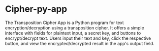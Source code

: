 # Cipher-py-app
The Transposition Cipher App is a Python program for text encryption/decryption using a transposition cipher. It offers a simple interface with fields for plaintext input, a secret key, and buttons to encrypt/decrypt text. Users input their text and key, click the respective button, and view the encrypted/decrypted result in the app's output field.
